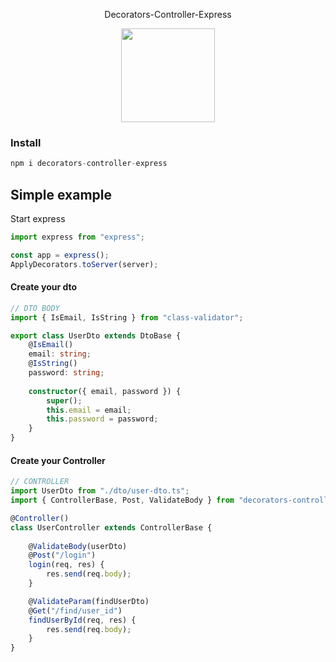 
<p align="center" >
Decorators-Controller-Express
</p>

<p align="center" >
   <img width= 150 src='https://www.publicdomainpictures.net/pictures/340000/nahled/dog-silhouette-logo.png'/>
</p>


### Install 
```js
npm i decorators-controller-express
```


## Simple example

Start express

```typescript
import express from "express";

const app = express();
ApplyDecorators.toServer(server);
```

#### Create your dto


```ts
// DTO BODY
import { IsEmail, IsString } from "class-validator";

export class UserDto extends DtoBase {
    @IsEmail()
    email: string;
    @IsString()
    password: string;
    
    constructor({ email, password }) {
        super();
        this.email = email;
        this.password = password;
    }
}
```
#### Create your Controller

```ts
// CONTROLLER
import UserDto from "./dto/user-dto.ts";
import { ControllerBase, Post, ValidateBody } from "decorators-controller-express";

@Controller()
class UserController extends ControllerBase {
    
    @ValidateBody(userDto)
    @Post("/login")
    login(req, res) {
        res.send(req.body);
    }

    @ValidateParam(findUserDto)
    @Get("/find/user_id")
    findUserById(req, res) {
        res.send(req.body);
    }
}
```  


